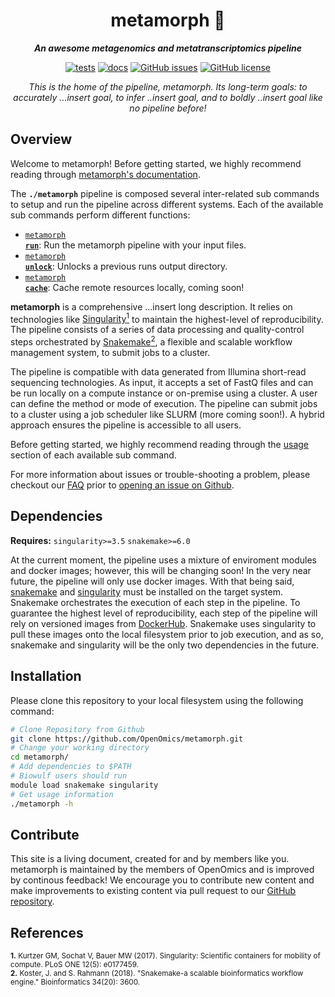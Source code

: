 <div align="center">
   
  <h1>metamorph 🔬</h1>
  
  **_An awesome metagenomics and metatranscriptomics pipeline_**

  [![tests](https://github.com/OpenOmics/metamorph/workflows/tests/badge.svg)](https://github.com/OpenOmics/metamorph/actions/workflows/main.yaml) [![docs](https://github.com/OpenOmics/metamorph/workflows/docs/badge.svg)](https://github.com/OpenOmics/metamorph/actions/workflows/docs.yml) [![GitHub issues](https://img.shields.io/github/issues/OpenOmics/metamorph?color=brightgreen)](https://github.com/OpenOmics/metamorph/issues)  [![GitHub license](https://img.shields.io/github/license/OpenOmics/metamorph)](https://github.com/OpenOmics/metamorph/blob/main/LICENSE) 
  
  <i>
    This is the home of the pipeline, metamorph. Its long-term goals: to accurately ...insert goal, to infer ..insert goal, and to boldly ..insert goal like no pipeline before!
  </i>
</div>

## Overview
Welcome to metamorph! Before getting started, we highly recommend reading through [metamorph's documentation](https://openomics.github.io/metamorph/).

The **`./metamorph`** pipeline is composed several inter-related sub commands to setup and run the pipeline across different systems. Each of the available sub commands perform different functions: 

 * [<code>metamorph <b>run</b></code>](https://openomics.github.io/metamorph/usage/run/): Run the metamorph pipeline with your input files.
 * [<code>metamorph <b>unlock</b></code>](https://openomics.github.io/metamorph/usage/unlock/): Unlocks a previous runs output directory.
 * [<code>metamorph <b>cache</b></code>](https://openomics.github.io/metamorph/usage/cache/): Cache remote resources locally, coming soon!

**metamorph** is a comprehensive ...insert long description. It relies on technologies like [Singularity<sup>1</sup>](https://singularity.lbl.gov/) to maintain the highest-level of reproducibility. The pipeline consists of a series of data processing and quality-control steps orchestrated by [Snakemake<sup>2</sup>](https://snakemake.readthedocs.io/en/stable/), a flexible and scalable workflow management system, to submit jobs to a cluster.

The pipeline is compatible with data generated from Illumina short-read sequencing technologies. As input, it accepts a set of FastQ files and can be run locally on a compute instance or on-premise using a cluster. A user can define the method or mode of execution. The pipeline can submit jobs to a cluster using a job scheduler like SLURM (more coming soon!). A hybrid approach ensures the pipeline is accessible to all users.

Before getting started, we highly recommend reading through the [usage](https://openomics.github.io/metamorph/usage/run/) section of each available sub command.

For more information about issues or trouble-shooting a problem, please checkout our [FAQ](https://openomics.github.io/metamorph/faq/questions/) prior to [opening an issue on Github](https://github.com/OpenOmics/metamorph/issues).

## Dependencies
**Requires:** `singularity>=3.5`  `snakemake>=6.0`

At the current moment, the pipeline uses a mixture of enviroment modules and docker images; however, this will be changing soon! In the very near future, the pipeline will only use docker images. With that being said, [snakemake](https://snakemake.readthedocs.io/en/stable/getting_started/installation.html) and [singularity](https://singularity.lbl.gov/all-releases) must be installed on the target system. Snakemake orchestrates the execution of each step in the pipeline. To guarantee the highest level of reproducibility, each step of the pipeline will rely on versioned images from [DockerHub](https://hub.docker.com/orgs/nciccbr/repositories). Snakemake uses singularity to pull these images onto the local filesystem prior to job execution, and as so, snakemake and singularity will be the only two dependencies in the future.

## Installation
Please clone this repository to your local filesystem using the following command:
```bash
# Clone Repository from Github
git clone https://github.com/OpenOmics/metamorph.git
# Change your working directory
cd metamorph/
# Add dependencies to $PATH
# Biowulf users should run
module load snakemake singularity
# Get usage information
./metamorph -h
```

## Contribute 
This site is a living document, created for and by members like you. metamorph is maintained by the members of OpenOmics and is improved by continous feedback! We encourage you to contribute new content and make improvements to existing content via pull request to our [GitHub repository](https://github.com/OpenOmics/metamorph).

## References
<sup>**1.**  Kurtzer GM, Sochat V, Bauer MW (2017). Singularity: Scientific containers for mobility of compute. PLoS ONE 12(5): e0177459.</sup>  
<sup>**2.**  Koster, J. and S. Rahmann (2018). "Snakemake-a scalable bioinformatics workflow engine." Bioinformatics 34(20): 3600.</sup>  
